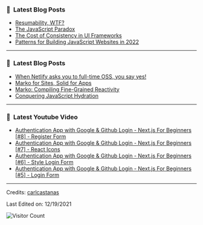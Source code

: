 ### 📕 &nbsp;**Latest Blog Posts**
<!-- BLOG-POST-LIST:START -->
- [Resumability, WTF?](https://dev.to/this-is-learning/resumability-wtf-2gcm)
- [The JavaScript Paradox](https://dev.to/this-is-learning/the-javascript-paradox-2njj)
- [The Cost of Consistency in UI Frameworks](https://dev.to/this-is-learning/the-cost-of-consistency-in-ui-frameworks-4agi)
- [Patterns for Building JavaScript Websites in 2022](https://dev.to/this-is-learning/patterns-for-building-javascript-websites-in-2022-5a93)
<!-- BLOG-POST-LIST:END -->

-----

### 📕 &nbsp;**Latest Blog Posts**
<!-- BLOG-POST-LIST:START -->
- [When Netlify asks you to full-time OSS, you say yes!](https://dev.to/ryansolid/when-netlify-asks-you-to-full-time-oss-you-say-yes-5ccf)
- [Marko for Sites, Solid for Apps](https://dev.to/this-is-learning/marko-for-sites-solid-for-apps-2c7d)
- [Marko: Compiling Fine-Grained Reactivity](https://dev.to/ryansolid/marko-compiling-fine-grained-reactivity-4lk4)
- [Conquering JavaScript Hydration](https://dev.to/this-is-learning/conquering-javascript-hydration-a9f)
<!-- BLOG-POST-LIST:END -->

-----

### 📕 &nbsp;**Latest Youtube Video**
<!-- YOUTUBE:START -->
- [Authentication App with Google &amp; Github Login - Next.js For Beginners [#8] - Register Form](https://www.youtube.com/watch?v=D8RONluiy8s)
- [Authentication App with Google &amp; Github Login - Next.js For Beginners [#7] - React Icons](https://www.youtube.com/watch?v=DX41PfWZZpc)
- [Authentication App with Google &amp; Github Login - Next.js For Beginners [#6] - Style Login Form](https://www.youtube.com/watch?v=cyXVE4lilbc)
- [Authentication App with Google &amp; Github Login - Next.js For Beginners [#5] - Login Form](https://www.youtube.com/watch?v=lQagratbG3w)
<!-- YOUTUBE:END -->

-----
Credits: [carlcastanas](https://github.com/carlcastanas)

Last Edited on: 12/19/2021

![Visitor Count](https://profile-counter.glitch.me/{carlcastanas}/count.svg)

